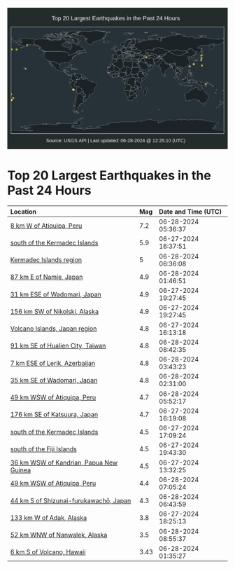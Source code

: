 ![Map](./map.png)

# Top 20 Largest Earthquakes in the Past 24 Hours

| Location | Mag | Date and Time (UTC) |
|:---|:---|:---|
| [8 km W of Atiquipa, Peru](https://earthquake.usgs.gov/earthquakes/eventpage/us6000n8tq) | 7.2 | 06-28-2024 05:36:37 |
| [south of the Kermadec Islands](https://earthquake.usgs.gov/earthquakes/eventpage/us6000n8nu) | 5.9 | 06-27-2024 16:37:51 |
| [Kermadec Islands region](https://earthquake.usgs.gov/earthquakes/eventpage/us6000n8tw) | 5 | 06-28-2024 06:36:08 |
| [87 km E of Namie, Japan](https://earthquake.usgs.gov/earthquakes/eventpage/us6000n8ss) | 4.9 | 06-28-2024 01:46:51 |
| [31 km ESE of Wadomari, Japan](https://earthquake.usgs.gov/earthquakes/eventpage/us6000n8qg) | 4.9 | 06-27-2024 19:27:45 |
| [156 km SW of Nikolski, Alaska](https://earthquake.usgs.gov/earthquakes/eventpage/us6000n8qf) | 4.9 | 06-27-2024 19:27:45 |
| [Volcano Islands, Japan region](https://earthquake.usgs.gov/earthquakes/eventpage/us6000n8mz) | 4.8 | 06-27-2024 16:13:18 |
| [91 km SE of Hualien City, Taiwan](https://earthquake.usgs.gov/earthquakes/eventpage/us6000n8ud) | 4.8 | 06-28-2024 08:42:35 |
| [7 km ESE of Lerik, Azerbaijan](https://earthquake.usgs.gov/earthquakes/eventpage/us6000n8tc) | 4.8 | 06-28-2024 03:43:23 |
| [35 km SE of Wadomari, Japan](https://earthquake.usgs.gov/earthquakes/eventpage/us6000n8t8) | 4.8 | 06-28-2024 02:31:00 |
| [49 km WSW of Atiquipa, Peru](https://earthquake.usgs.gov/earthquakes/eventpage/us6000n8tz) | 4.7 | 06-28-2024 05:52:17 |
| [176 km SE of Katsuura, Japan](https://earthquake.usgs.gov/earthquakes/eventpage/us6000n8n1) | 4.7 | 06-27-2024 16:19:08 |
| [south of the Kermadec Islands](https://earthquake.usgs.gov/earthquakes/eventpage/us6000n8pi) | 4.5 | 06-27-2024 17:09:24 |
| [south of the Fiji Islands](https://earthquake.usgs.gov/earthquakes/eventpage/us6000n8qy) | 4.5 | 06-27-2024 19:43:30 |
| [36 km WSW of Kandrian, Papua New Guinea](https://earthquake.usgs.gov/earthquakes/eventpage/us6000n8m8) | 4.5 | 06-27-2024 13:32:25 |
| [49 km WSW of Atiquipa, Peru](https://earthquake.usgs.gov/earthquakes/eventpage/us6000n8u2) | 4.4 | 06-28-2024 07:05:24 |
| [44 km S of Shizunai-furukawachō, Japan](https://earthquake.usgs.gov/earthquakes/eventpage/us6000n8ty) | 4.3 | 06-28-2024 06:43:59 |
| [133 km W of Adak, Alaska](https://earthquake.usgs.gov/earthquakes/eventpage/us6000n8q6) | 3.8 | 06-27-2024 18:25:13 |
| [52 km WNW of Nanwalek, Alaska](https://earthquake.usgs.gov/earthquakes/eventpage/ak02489ttsxz) | 3.5 | 06-28-2024 08:55:37 |
| [6 km S of Volcano, Hawaii](https://earthquake.usgs.gov/earthquakes/eventpage/hv74296451) | 3.43 | 06-28-2024 01:35:27 |
